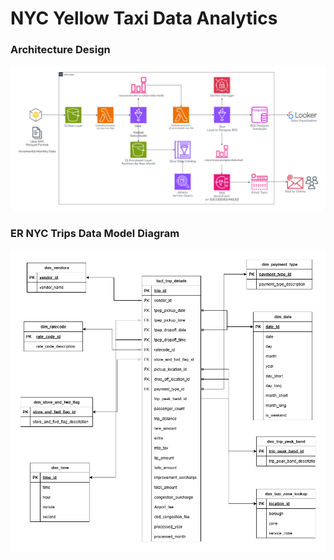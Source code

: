 # NYC Yellow Taxi Data Analytics

### Architecture Design
![Architecture Design](images/arch_glue-etl-nyc-yellow-taxi-analysis.png)

### ER NYC Trips Data Model Diagram
![Architecture Design](images/ER_nyc_trips_data_model.png)
